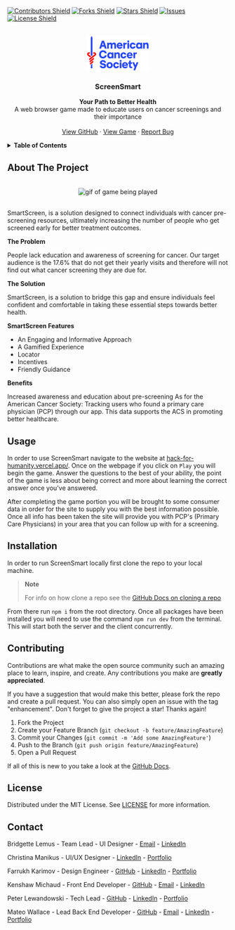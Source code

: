 <!-- SHIELDS -->
[![Contributors Shield](https://img.shields.io/github/contributors/MBPKFC/hack-for-humanity.svg?style=flat-square&color=success&logo=github)](https://github.com/MBPKFC/hack-for-humanity/graphs/contributors)
[![Forks Shield](https://img.shields.io/github/forks/MBPKFC/hack-for-humanity.svg?style=flat-square&logo=github)](https://github.com/MBPKFC/hack-for-humanity/network/members)
[![Stars Shield](https://img.shields.io/github/stars/MBPKFC/hack-for-humanity.svg?style=flat-square&color=blue&logo=github)](https://github.com/MBPKFC/hack-for-humanity/stargazers)
[![Issues](https://img.shields.io/github/issues/MBPKFC/hack-for-humanity.svg?style=flat-square&color=yellow)](https://github.com/MBPKFC/hack-for-humanity/issues)
[![License Shield](https://img.shields.io/github/license/MBPKFC/hack-for-humanity.svg?style=flat-square)](https://github.com/MBPKFC/hack-for-humanity/blob/main/LICENSE)

<!-- PROJECT LOGO & HEADER -->

<br />
<div align="center">
<img src="./client/public/images/american-cancer-society-logo-1.png" alt="american cancer society logo"  height="80">

  <h3 align="center"><strong>ScreenSmart</strong></h3>

  <p align="center">
    <strong>Your Path to Better Health</strong>
    <br />
    A web browser game made to educate users on cancer screenings and their importance
    <br />
    <br />
    <a href="https://github.com/MBPKFC/hack-for-humanity">View GitHub</a>
    ·
    <a href="https://hack-for-humanity.vercel.app/">View Game</a>
    ·
    <a href="https://github.com/MBPKFC/hack-for-humanity/issues">Report Bug</a>
  </p>
</div>

<!-- TABLE OF CONTENTS -->

<details>
  <summary style="cursor: pointer;"><strong>Table of Contents</strong></summary>
  <ol>
    <li><a href="#about-the-project">About The Project</a></li>
    <li><a href="#usage">Usage</a>
    <li><a href="#installation">Installation</a></li>
    <li><a href="#contributing">Contributing</a></li>
    <li><a href="#license">License</a></li>
    <li><a href="#contact">Contact</a></li>
  </ol>
</details>

<!-- ABOUT THE PROJECT -->

## About The Project

<div align="center">
  <br />
  <img src="https://i.imgur.com/H2p0Lvw.gif" alt="gif of game being played">
  <br />
  <br />
</div>

SmartScreen, is a solution designed to connect individuals with cancer pre-screening resources, ultimately increasing the number of people who get screened early for better treatment outcomes.

**The Problem**

People lack education and awareness of screening for cancer. Our target audience is the 17.6% that do not get their yearly visits and therefore will not find out what cancer screening they are due for.

**The Solution**

SmartScreen, is a solution to bridge this gap and ensure individuals feel confident and comfortable in taking these essential steps towards better health.

**SmartScreen Features**

- An Engaging and Informative Approach
- A Gamified Experience
- Locator
- Incentives
- Friendly Guidance

**Benefits**

Increased awareness and education about pre-screening
As for the American Cancer Society: Tracking users who found a primary care physician (PCP) through our app. This data supports the ACS in promoting better healthcare.

<!-- USAGE -->

## Usage

In order to use ScreenSmart navigate to the website at [hack-for-humanity.vercel.app/](https://hack-for-humanity.vercel.app/). Once on the webpage if you click on `Play` you will begin the game. Answer the questions to the best of your ability, the point of the game is less about being correct and more about learning the correct answer once you've answered. 

After completing the game portion you will be brought to some consumer data in order for the site to supply you with the best information possible. Once all info has been taken the site will provide you with PCP's (Primary Care Physicians) in your area that you can follow up with for a screening.

<!-- INSTALLATION -->

## Installation

In order to run ScreenSmart locally first clone the repo to your local machine. 

> **Note**
>
> For info on how clone a repo see the [GitHub Docs on cloning a repo](https://docs.github.com/en/repositories/creating-and-managing-repositories/cloning-a-repository)

From there run `npm i` from the root directory. Once all packages have been installed you will need to use the command `npm run dev` from the terminal. This will start both the server and the client concurrently.

<!-- CONTRIBUTING -->

## Contributing

Contributions are what make the open source community such an amazing place to learn, inspire, and create. Any contributions you make are **greatly appreciated**.

If you have a suggestion that would make this better, please fork the repo and create a pull request. You can also simply open an issue with the tag "enhancement".
Don't forget to give the project a star! Thanks again!

1. Fork the Project
1. Create your Feature Branch (`git checkout -b feature/AmazingFeature`)
1. Commit your Changes (`git commit -m 'Add some AmazingFeature'`)
1. Push to the Branch (`git push origin feature/AmazingFeature`)
1. Open a Pull Request

If all of this is new to you take a look at the [GitHub Docs](https://docs.github.com/en/get-started/quickstart/fork-a-repo).

<!-- LICENSE -->

## License

Distributed under the MIT License. See [LICENSE](https://github.com/Mateo-Wallace/npmi.js/blob/main/LICENSE) for more information.

<!-- CONTACT -->

## Contact

Bridgette Lemus - Team Lead - UI Designer - [Email](mailto:bridgette.lemus.se@gmail.com) - [LinkedIn](https://www.linkedin.com/in/bridgettecarmenlemus/)

Christina Manikus - UI/UX Designer - [LinkedIn](https://www.linkedin.com/in/christinamanikus/) - [Portfolio](https://christinamanikus.com/)

Farrukh Karimov - Design Engineer - [GitHub](https://github.com/fkarimov4) - [LinkedIn](https://www.linkedin.com/in/farrukhkarimov/) - [Portfolio](https://farrukhkarimov.com/)

Kenshaw Michaud - Front End Developer - [GitHub](https://github.com/ken862734801) - [Email](mailto:kenshawmichaud@gmail.com) - [LinkedIn](https://www.linkedin.com/in/kenshawm/) 

Peter Lewandowski - Tech Lead - [GitHub](https://github.com/peterlewandowski) - [LinkedIn](https://www.linkedin.com/in/peterlewandowski2010/) - [Portfolio](https://www.peterlewandowski.dev/)

Mateo Wallace - Lead Back End Developer - [GitHub](https://github.com/Mateo-Wallace) - [Email](mailto:mateo.t.wallace@gmail.com) - [LinkedIn](https://www.linkedin.com/in/mateo-wallace/) - [Portfolio](https://mateo-wallace.github.io/)